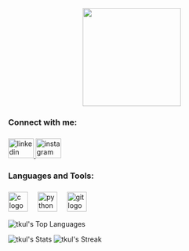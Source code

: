 
<div align="center">
  <img height="200" src="https://media.tenor.com/TiwoNT6JVcgAAAAj/capyroll.gif"  />
</div>

###

<h3 align="left">Connect with me:</h3>

###

<div align="left">
  <a href="https://linkedin.com/in/tugcekul" target="_blank">
    <img src="https://raw.githubusercontent.com/maurodesouza/profile-readme-generator/master/src/assets/icons/social/linkedin/default.svg" width="52" height="40" alt="linkedin logo"  />
  </a>
  <a href="https://instagram.com/tugcekul13" target="_blank">
    <img src="https://raw.githubusercontent.com/maurodesouza/profile-readme-generator/master/src/assets/icons/social/instagram/default.svg" width="52" height="40" alt="instagram logo"  />
  </a>
</div>

###

<h3 align="left">Languages and Tools:</h3>

###

<div align="left">
  <img src="https://cdn.jsdelivr.net/gh/devicons/devicon/icons/c/c-original.svg" height="40" alt="c logo"  />
  <img width="12" />
  <img src="https://cdn.jsdelivr.net/gh/devicons/devicon/icons/python/python-original.svg" height="40" alt="python logo"  />
  <img width="12" />
  <img src="https://cdn.jsdelivr.net/gh/devicons/devicon/icons/git/git-original.svg" height="40" alt="git logo"  />
</div>

![tkul's Top Languages](https://github-readme-stats.vercel.app/api/top-langs/?username=tkul&theme=dracula&show_icons=true&hide_border=true&layout=compact)

![tkul's Stats](https://github-readme-stats.vercel.app/api?username=tkul&theme=dracula&show_icons=true&hide_border=true&count_private=false)
![tkul's Streak](https://github-readme-streak-stats.herokuapp.com/?user=tkul&theme=dracula&hide_border=true)

###
